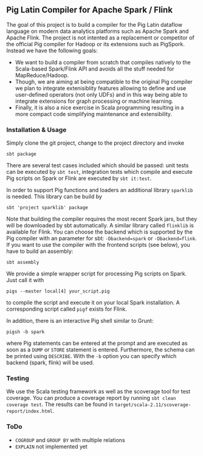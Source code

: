 ## Pig Latin Compiler for Apache Spark / Flink ##

The goal of this project is to build a compiler for the Pig Latin dataflow language on modern data analytics
platforms such as Apache Spark and Apache Flink. The project is not intented as a replacement or competitor of
the official Pig compiler for Hadoop or its extensions such as PigSpork. Instead we have the following goals:

 * We want to build a compiler from scratch that compiles natively to the Scala-based Spark/Flink API and avoids all the
   stuff needed for MapReduce/Hadoop.
 * Though, we are aiming at being compatible to the original Pig compiler we plan to integrate extenisiblity features 
   allowing to define and use user-defined operators (not only UDFs) and in this way being able to integrate extensions
   for graph processing or machine learning.
 * Finally, it is also a nice exercise in Scala programming resulting in a more compact code simplifying maintenance
   and extensibility.

### Installation & Usage ###

Simply clone the git project, change to the project directory and invoke

```
sbt package
```

There are several test cases included which should be passed: unit
tests can be executed by `sbt test`, integration tests which compile
and execute Pig scripts on Spark or Flink are executed by `sbt it:test`.

In order to support Pig functions and loaders an additional library `sparklib` is needed. This library can be build by

```
sbt 'project sparklib' package
```

Note that building the compiler requires the most recent Spark jars, but they will be downloaded by sbt automatically.
A similar library called `flinklib` is available for Flink. You can choose the backend which is supported by the Pig compiler
with an parameter for sbt: `-Dbackend=spark` or `-Dbackend=flink`. If
you want to use the compiler with the frontend scripts (see below),
you have to build an assembly:

```
sbt assembly
```

We provide a simple wrapper script for processing Pig scripts on Spark. Just call it with 

```
pigs --master local[4] your_script.pig
```

to compile the script and execute it on your local Spark
installation. A corresponding script called `pigf` exists for Flink.

In addition, there is an interactive Pig shell similar to Grunt:

```
pigsh -b spark
```

where Pig statements can be entered at the prompt and are executed as soon as
a `DUMP` or `STORE` statement is entered. Furthermore, the schema can be printed using `DESCRIBE`.
With the `-b` option you can specify which backend (spark, flink) will be used.

### Testing ###

We use the Scala testing framework as well as the scoverage tool for test coverage. You can produce
a coverage report by running `sbt clean coverage test`. The results can be found in 
`target/scala-2.11/scoverage-report/index.html`.

### ToDo ###

 * `COGROUP` and `GROUP BY` with multiple relations
 * `EXPLAIN` not implemented yet
